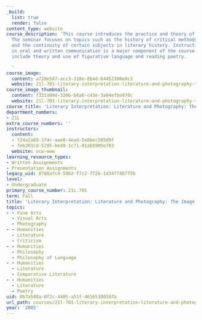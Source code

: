```yaml
---
_build:
  list: true
  render: false
content_type: website
course_description: 'This course introduces the practice and theory of literary criticism.
  The seminar focuses on topics such as the history of critical methods and techniques,
  and the continuity of certain subjects in literary history. Instruction and practice
  in oral and written communication is a major component of the course. Other components
  include theory and use of figurative language and reading poetry.

  '
course_image:
  content: a720e587-acc3-318e-8b4d-b4452300e0c3
  website: 21l-701-literary-interpretation-literature-and-photography-the-image-fall-2005
course_image_thumbnail:
  content: f331a99d-3206-b8a6-c43e-3a04efbe978c
  website: 21l-701-literary-interpretation-literature-and-photography-the-image-fall-2005
course_title: 'Literary Interpretation: Literature and Photography: The Image'
department_numbers:
- 21L
extra_course_numbers: ''
instructors:
  content:
  - f24a2a69-1f4c-aae8-4ead-5e8bec585d9f
  - feb201cd-5285-be49-1c71-01ab5905e703
  website: ocw-www
learning_resource_types:
- Written Assignments
- Presentation Assignments
legacy_uid: 8708afc4-59b2-f7c2-7726-1d3477407f5b
level:
- Undergraduate
primary_course_number: 21L.701
term: Fall
title: 'Literary Interpretation: Literature and Photography: The Image'
topics:
- - Fine Arts
  - Visual Arts
  - Photography
- - Humanities
  - Literature
  - Criticism
- - Humanities
  - Philosophy
  - Philosophy of Language
- - Humanities
  - Literature
  - Comparative Literature
- - Humanities
  - Literature
  - Poetry
uid: 0b7a548a-0f2c-4405-a51f-46165100597a
url_path: courses/21l-701-literary-interpretation-literature-and-photography-the-image-fall-2005
year: '2005'
---
```

